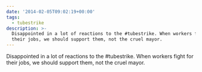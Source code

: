 ```yaml
---
date: '2014-02-05T09:02:19+00:00'
tags:
  - tubestrike
description: >-
  Disappointed in a lot of reactions to the #tubestrike. When workers fight for
  their jobs, we should support them, not the cruel mayor.
---
```

Disappointed in a lot of reactions to the #tubestrike. When workers fight for their jobs, we should support them, not the cruel mayor.
